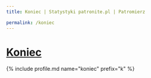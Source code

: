 ```yaml
---
title: Koniec | Statystyki patronite.pl | Patromierz

permalink: /koniec
---
```


# [Koniec](https://patronite.pl/koniec)

{% include profile.md name="koniec" prefix="k" %}
